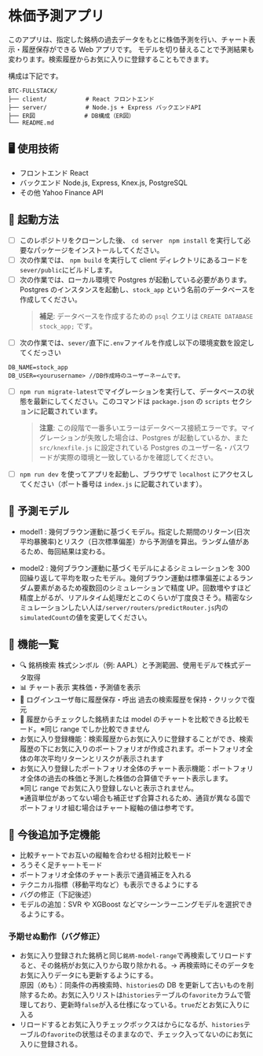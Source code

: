 # 株価予測アプリ

このアプリは、指定した銘柄の過去データをもとに株価予測を行い、チャート表示・履歴保存ができる Web アプリです。
モデルを切り替えることで予測結果も変わります。検索履歴からお気に入りに登録することもできます。

構成は下記です。

```
BTC-FULLSTACK/
├── client/           # React フロントエンド
├── server/           # Node.js + Express バックエンドAPI
├── ER図              # DB構成（ER図）
└── README.md
```

## 🖥 使用技術

- フロントエンド React
- バックエンド Node.js, Express, Knex.js, PostgreSQL
- その他 Yahoo Finance API

## 🚀 起動方法

- [ ] このレポジトリをクローンした後、 `cd server　npm install` を実行して必要なパッケージをインストールしてください。
- [ ] 次の作業では、 `npm build` を実行して client ディレクトリにあるコードを`sever/public`にビルドします。
- [ ] 次の作業では、ローカル環境で Postgres が起動している必要があります。Postgres のインスタンスを起動し、`stock_app` という名前のデータベースを作成してください。
  > **補足**: データベースを作成するための `psql` クエリは `CREATE DATABASE stock_app;` です。
- [ ] 次の作業では、`sever/`直下に`.env`ファイルを作成し以下の環境変数を設定してくだっさい

```
DB_NAME=stock_app
DB_USER=<yourusername> //DB作成時のユーザーネームです。
```

- [ ] `npm run migrate-latest`でマイグレーションを実行して、データベースの状態を最新にしてください。このコマンドは `package.json` の `scripts` セクションに記載されています。

  > **注意**: この段階で一番多いエラーはデータベース接続エラーです。マイグレーションが失敗した場合は、Postgres が起動しているか、また `src/knexfile.js` に設定されている Postgres のユーザー名・パスワードが実際の環境と一致しているかを確認してください。

- [ ] `npm run dev` を使ってアプリを起動し、ブラウザで `localhost` にアクセスしてください（ポート番号は `index.js` に記載されています）。

## 🍎 予測モデル

- model1 : 幾何ブラウン運動に基づくモデル。指定した期間のリターン(日次平均暴騰率)とリスク（日次標準偏差）から予測値を算出。ランダム値があるため、毎回結果は変わる。

- model2 : 幾何ブラウン運動に基づくモデルによるシミュレーションを 300 回繰り返して平均を取ったモデル。幾何ブラウン運動は標準偏差によるランダム要素があるため複数回のシミュレーションで精度 UP。回数増やすほど精度上がるが、リアルタイム処理だとこのくらいが丁度良さそう。精密なシミュレーションしたい人は`/server/routers/predictRouter.js`内の`simulatedCount`の値を変更してください。

## 🔄 機能一覧

- 🔍 銘柄検索 株式シンボル（例: AAPL）と予測範囲、使用モデルで株式データ取得
- 📊 チャート表示 実株価・予測値を表示
- 📁 ログインユーザ毎に履歴保存・呼出 過去の検索履歴を保持・クリックで復元
- 📁 履歴からチェックした銘柄または model のチャートを比較できる比較モード。※同じ range でしか比較できません
- お気に入り登録機能：検索履歴からお気に入りに登録することができ、検索履歴の下にお気に入りのポートフォリオが作成されます。ポートフォリオ全体の年次平均リターンとリスクが表示されます
- お気に入り登録したポートフォリオ全体のチャート表示機能：ポートフォリオ全体の過去の株価と予測した株価の合算値でチャート表示します。<br />
  ※同じ range でお気に入り登録しないと表示されません。<br />
  ※通貨単位があってない場合も補正せず合算されるため、通貨が異なる国でポートフォリオ組む場合はチャート縦軸の値は参考です。

## 🤔 今後追加予定機能

- 比較チャートでお互いの縦軸を合わせる相対比較モード
- ろうそく足チャートモード
- ポートフォリオ全体のチャート表示で通貨補正を入れる
- テクニカル指標（移動平均など）も表示できるようにする
- バグの修正（下記後述）
- モデルの追加：SVR や XGBoost などマシーンラーニングモデルを選択できるようにする。

### 予期せぬ動作（バグ修正）

- お気に入り登録された銘柄と同じ`銘柄-model-range`で再検索してリロードすると、その銘柄がお気に入りから取り除かれる。→ 再検索時にそのデータをお気に入りデータにも更新するようにする。<br />
  原因（めも）：同条件の再検索時、`histories`の DB を更新して古いものを削除するため。お気に入りリストは`histories`テーブルの`favorite`カラムで管理しており、更新時`false`が入る仕様になっている。`true`だとお気に入りに入る
- リロードするとお気に入りチェックボックスはからになるが、`histories`テーブルの`favorite`の状態はそのままなので、チェック入ってないのにお気に入りに登録される。
